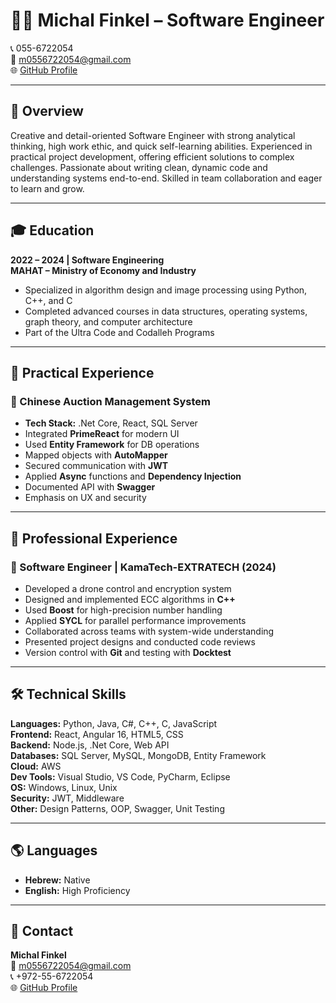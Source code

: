 # 👩‍💻 Michal Finkel – Software Engineer

📞 055-6722054  
📧 m0556722054@gmail.com  
🌐 [GitHub Profile](https://github.com/micif)

---

## 🎨 Overview  
Creative and detail-oriented Software Engineer with strong analytical thinking, high work ethic, and quick self-learning abilities. Experienced in practical project development, offering efficient solutions to complex challenges. Passionate about writing clean, dynamic code and understanding systems end-to-end. Skilled in team collaboration and eager to learn and grow.

---

## 🎓 Education  

**2022 – 2024 | Software Engineering**  
**MAHAT – Ministry of Economy and Industry**  
- Specialized in algorithm design and image processing using Python, C++, and C  
- Completed advanced courses in data structures, operating systems, graph theory, and computer architecture  
- Part of the Ultra Code and Codalleh Programs

---

## 🧪 Practical Experience  

### 🔹 Chinese Auction Management System  
- **Tech Stack:** .Net Core, React, SQL Server  
- Integrated **PrimeReact** for modern UI  
- Used **Entity Framework** for DB operations  
- Mapped objects with **AutoMapper**  
- Secured communication with **JWT**  
- Applied **Async** functions and **Dependency Injection**  
- Documented API with **Swagger**  
- Emphasis on UX and security

---

## 💼 Professional Experience  

### 🔹 Software Engineer | KamaTech-EXTRATECH (2024)  
- Developed a drone control and encryption system  
- Designed and implemented ECC algorithms in **C++**  
- Used **Boost** for high-precision number handling  
- Applied **SYCL** for parallel performance improvements  
- Collaborated across teams with system-wide understanding  
- Presented project designs and conducted code reviews  
- Version control with **Git** and testing with **Docktest**

---

## 🛠️ Technical Skills  

**Languages:** Python, Java, C#, C++, C, JavaScript  
**Frontend:** React, Angular 16, HTML5, CSS  
**Backend:** Node.js, .Net Core, Web API  
**Databases:** SQL Server, MySQL, MongoDB, Entity Framework  
**Cloud:** AWS  
**Dev Tools:** Visual Studio, VS Code, PyCharm, Eclipse  
**OS:** Windows, Linux, Unix  
**Security:** JWT, Middleware  
**Other:** Design Patterns, OOP, Swagger, Unit Testing

---

## 🌎 Languages  
- **Hebrew:** Native  
- **English:** High Proficiency  

---

## 📢 Contact  
**Michal Finkel**  
📧 m0556722054@gmail.com  
📞 +972-55-6722054  
🌐 [GitHub Profile](https://github.com/micif)